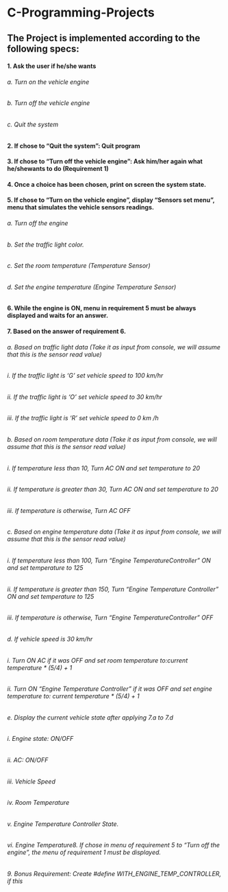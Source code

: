 # C-Programming-Projects
## The Project is implemented according to the following specs:
#### 1. Ask the user if he/she wants
###### a. Turn on the vehicle engine
###### b. Turn off the vehicle engine
###### c. Quit the system
#### 2. If chose to “Quit the system”: Quit program
#### 3. If chose to “Turn off the vehicle engine”: Ask him/her again what he/shewants to do (Requirement 1)
#### 4. Once a choice has been chosen, print on screen the system state.
#### 5. If chose to “Turn on the vehicle engine”, display “Sensors set menu”, menu that simulates the vehicle sensors readings.
###### a. Turn off the engine
###### b. Set the traffic light color.
###### c. Set the room temperature (Temperature Sensor)
###### d. Set the engine temperature (Engine Temperature Sensor)
#### 6. While the engine is ON, menu in requirement 5 must be always displayed and waits for an answer.
#### 7. Based on the answer of requirement 6.
###### a. Based on traffic light data (Take it as input from console, we will assume that this is the sensor read value)
###### i. If the traffic light is ‘G’ set vehicle speed to 100 km/hr
###### ii. If the traffic light is ‘O’ set vehicle speed to 30 km/hr
###### iii. If the traffic light is ‘R’ set vehicle speed to 0 km /h
###### b. Based on room temperature data (Take it as input from console, we will assume that this is the sensor read value)
###### i. If temperature less than 10, Turn AC ON and set temperature to 20
###### ii. If temperature is greater than 30, Turn AC ON and set temperature to 20
###### iii. If temperature is otherwise, Turn AC OFF
###### c. Based on engine temperature data (Take it as input from console, we will assume that this is the sensor read value)
###### i. If temperature less than 100, Turn “Engine TemperatureController” ON and set temperature to 125
###### ii. If temperature is greater than 150, Turn “Engine Temperature Controller” ON and set temperature to 125
###### iii. If temperature is otherwise, Turn “Engine TemperatureController” OFF
###### d. If vehicle speed is 30 km/hr
###### i. Turn ON AC if it was OFF and set room temperature to:current temperature * (5/4) + 1
###### ii. Turn ON “Engine Temperature Controller” if it was OFF and set engine temperature to: current temperature * (5/4) + 1
###### e. Display the current vehicle state after applying 7.a to 7.d
###### i. Engine state: ON/OFF
###### ii. AC: ON/OFF
###### iii. Vehicle Speed
###### iv. Room Temperature
###### v. Engine Temperature Controller State.
###### vi. Engine Temperature8. If chose in menu of requirement 5 to “Turn off the engine”, the menu of requirement 1 must be displayed.
###### 9. Bonus Requirement: Create #define WITH_ENGINE_TEMP_CONTROLLER, if this
